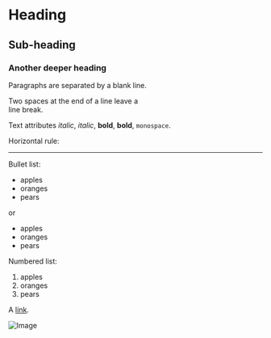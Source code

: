 # Heading

## Sub-heading

### Another deeper heading
 
Paragraphs are separated
by a blank line.

Two spaces at the end of a line leave a  
line break.

Text attributes _italic_, *italic*, __bold__, **bold**, `monospace`.

Horizontal rule:

---

Bullet list:

  * apples
  * oranges
  * pears

or

  - apples
  - oranges
  - pears

Numbered list:

  1. apples
  2. oranges
  3. pears

A [link](http://example.com).

![Image](https://upload.wikimedia.org/wikipedia/commons/f/f0/Image_icon.png)
